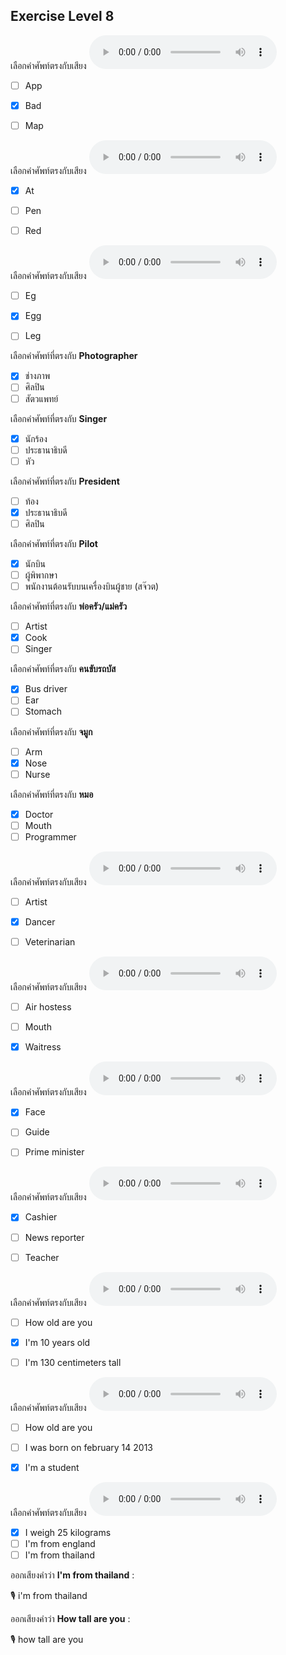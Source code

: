 ## Exercise Level 8

เลือกคำศัพท์ตรงกับเสียง  ![](/media/audio/bad.mp3) 
 - [ ] App
 - [x] Bad
 - [ ] Map


เลือกคำศัพท์ตรงกับเสียง  ![](/media/audio/at.mp3) 
 - [x] At
 - [ ] Pen
 - [ ] Red


เลือกคำศัพท์ตรงกับเสียง  ![](/media/audio/egg.mp3) 
 - [ ] Eg
 - [x] Egg
 - [ ] Leg


 เลือกคำศัพท์ที่ตรงกับ  **Photographer**
 - [x] ช่างภาพ
 - [ ] ศิลปิน
 - [ ] สัตวแพทย์

 เลือกคำศัพท์ที่ตรงกับ  **Singer**
 - [x] นักร้อง
 - [ ] ประธานาธิบดี
 - [ ] หัว

 เลือกคำศัพท์ที่ตรงกับ  **President**
 - [ ] ท้อง
 - [x] ประธานาธิบดี
 - [ ] ศิลปิน

 เลือกคำศัพท์ที่ตรงกับ  **Pilot**
 - [x] นักบิน
 - [ ] ผู้พิพากษา
 - [ ] พนักงานต้อนรับบนเครื่องบินผู้ชาย (สจ๊วต)

 เลือกคำศัพท์ที่ตรงกับ  **พ่อครัว/แม่ครัว**
 - [ ] Artist
 - [x] Cook
 - [ ] Singer

 เลือกคำศัพท์ที่ตรงกับ  **คนขับรถบัส**
 - [x] Bus driver
 - [ ] Ear
 - [ ] Stomach

 เลือกคำศัพท์ที่ตรงกับ  **จมูก**
 - [ ] Arm
 - [x] Nose
 - [ ] Nurse

 เลือกคำศัพท์ที่ตรงกับ  **หมอ**
 - [x] Doctor
 - [ ] Mouth
 - [ ] Programmer

เลือกคำศัพท์ตรงกับเสียง  ![](/media/audio/dancer.mp3) 
 - [ ] Artist
 - [x] Dancer
 - [ ] Veterinarian


เลือกคำศัพท์ตรงกับเสียง  ![](/media/audio/waitress.mp3) 
 - [ ] Air hostess
 - [ ] Mouth
 - [x] Waitress


เลือกคำศัพท์ตรงกับเสียง  ![](/media/audio/face.mp3) 
 - [x] Face
 - [ ] Guide
 - [ ] Prime minister


เลือกคำศัพท์ตรงกับเสียง  ![](/media/audio/cashier.mp3) 
 - [x] Cashier
 - [ ] News reporter
 - [ ] Teacher


เลือกคำศัพท์ตรงกับเสียง  ![](/media/audio/I'm&#x20;10&#x20;years&#x20;old.mp3) 
 - [ ] How old are you
 - [x] I'm 10 years old
 - [ ] I'm 130 centimeters tall


เลือกคำศัพท์ตรงกับเสียง  ![](/media/audio/I'm&#x20;a&#x20;student.mp3) 
 - [ ] How old are you
 - [ ] I was born on february 14 2013
 - [x] I'm a student


เลือกคำศัพท์ตรงกับเสียง  ![](/media/audio/I&#x20;weigh&#x20;25&#x20;kilograms.mp3) 
 - [x] I weigh 25 kilograms
 - [ ] I'm from england
 - [ ] I'm from thailand

ออกเสียงคำว่า  **I'm from thailand** :

🎙️ i'm from thailand

ออกเสียงคำว่า  **How tall are you** :

🎙️ how tall are you

